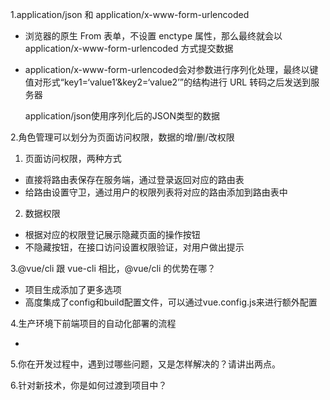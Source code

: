 1.application/json 和 application/x-www-form-urlencoded

- 浏览器的原生 From 表单，不设置 enctype 属性，那么最终就会以 application/x-www-form-urlencoded 方式提交数据

- application/x-www-form-urlencoded会对参数进行序列化处理，最终以键值对形式“key1=‘value1’&key2=‘value2’”的结构进行 URL 转码之后发送到服务器

  application/json使用序列化后的JSON类型的数据
  
  

2.角色管理可以划分为页面访问权限，数据的增/删/改权限

1. 页面访问权限，两种方式

- 直接将路由表保存在服务端，通过登录返回对应的路由表
- 给路由设置守卫，通过用户的权限列表将对应的路由添加到路由表中

2. 数据权限

- 根据对应的权限登记展示隐藏页面的操作按钮
- 不隐藏按钮，在接口访问设置权限验证，对用户做出提示



3.@vue/cli 跟 vue-cli 相比，@vue/cli 的优势在哪？

- 项目生成添加了更多选项
- 高度集成了config和build配置文件，可以通过vue.config.js来进行额外配置



4.生产环境下前端项目的自动化部署的流程

- 





5.你在开发过程中，遇到过哪些问题，又是怎样解决的？请讲出两点。



6.针对新技术，你是如何过渡到项目中？